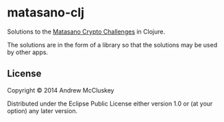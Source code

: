 # matasano-clj
Solutions to the [Matasano Crypto Challenges](http://cryptopals.com) in Clojure.

The solutions are in the form of a library so that the solutions may be used by other apps.

## License

Copyright © 2014 Andrew McCluskey

Distributed under the Eclipse Public License either version 1.0 or (at
your option) any later version.
